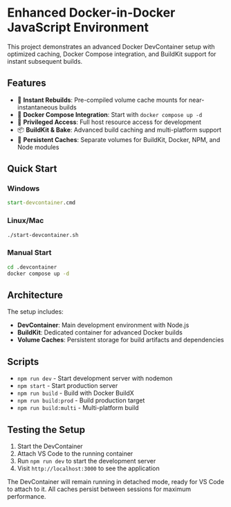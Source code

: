 # Enhanced Docker-in-Docker JavaScript Environment

This project demonstrates an advanced Docker DevContainer setup with optimized
caching, Docker Compose integration, and BuildKit support for instant subsequent
builds.

## Features

- 🚀 **Instant Rebuilds**: Pre-compiled volume cache mounts for
  near-instantaneous builds
- 🐳 **Docker Compose Integration**: Start with `docker compose up -d`
- 🔧 **Privileged Access**: Full host resource access for development
- 📦 **BuildKit & Bake**: Advanced build caching and multi-platform support
- 💾 **Persistent Caches**: Separate volumes for BuildKit, Docker, NPM, and Node
  modules

## Quick Start

### Windows

```cmd
start-devcontainer.cmd
```

### Linux/Mac

```bash
./start-devcontainer.sh
```

### Manual Start

```bash
cd .devcontainer
docker compose up -d
```

## Architecture

The setup includes:

- **DevContainer**: Main development environment with Node.js
- **BuildKit**: Dedicated container for advanced Docker builds
- **Volume Caches**: Persistent storage for build artifacts and dependencies

## Scripts

- `npm run dev` - Start development server with nodemon
- `npm start` - Start production server
- `npm run build` - Build with Docker BuildX
- `npm run build:prod` - Build production target
- `npm run build:multi` - Multi-platform build

## Testing the Setup

1. Start the DevContainer
2. Attach VS Code to the running container
3. Run `npm run dev` to start the development server
4. Visit `http://localhost:3000` to see the application

The DevContainer will remain running in detached mode, ready for VS Code to
attach to it. All caches persist between sessions for maximum performance.
